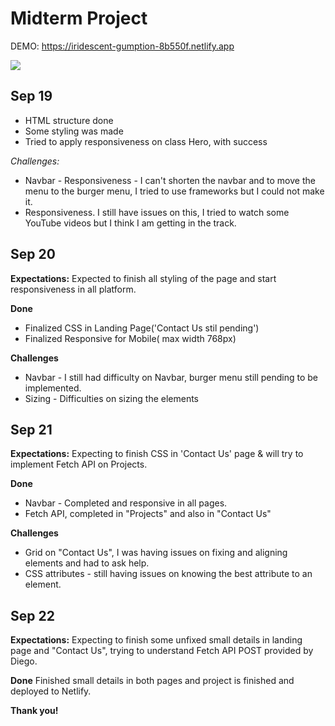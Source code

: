 # **Midterm Project**

DEMO: https://iridescent-gumption-8b550f.netlify.app


<img src="https://res.cloudinary.com/dbmzbapuj/image/upload/v1666179146/Screenshot_2022-10-19_at_13.32.16_xm0jjw.png">

 

## Sep 19

- HTML structure done
- Some styling was made
- Tried to apply responsiveness on class Hero, with success

_Challenges:_

- Navbar - Responsiveness - I can't shorten the navbar and to move the menu to the burger menu, I tried to use frameworks but I could not make it.
- Responsiveness. I still have issues on this, I tried to watch some YouTube videos but I think I am getting in the track.

## Sep 20

**Expectations:** Expected to finish all styling of the page and start responsiveness in all platform.

**Done**

- Finalized CSS in Landing Page('Contact Us stil pending')
- Finalized Responsive for Mobile( max width 768px)

**Challenges**

- Navbar - I still had difficulty on Navbar, burger menu still pending to be implemented.
- Sizing - Difficulties on sizing the elements

## Sep 21

**Expectations:** Expecting to finish CSS in 'Contact Us' page & will try to implement Fetch API on Projects.

**Done**

- Navbar - Completed and responsive in all pages.
- Fetch API, completed in "Projects" and also in "Contact Us"

**Challenges**

- Grid on "Contact Us", I was having issues on fixing and aligning elements and had to ask help.
- CSS attributes - still having issues on knowing the best attribute to an element.

## Sep 22

**Expectations:** Expecting to finish some unfixed small details in landing page and "Contact Us", trying to understand Fetch API POST provided by Diego.

**Done** Finished small details in both pages and project is finished and deployed to Netlify.

**Thank you!**
